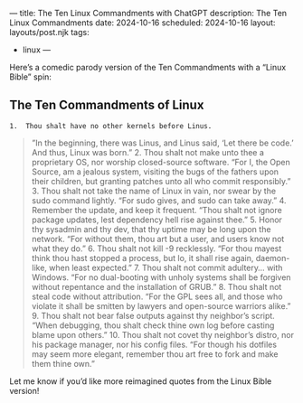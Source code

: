 —
title: The Ten Linux Commandments with ChatGPT 
description: The Ten Linux Commandments 
date: 2024-10-16
scheduled: 2024-10-16
layout: layouts/post.njk
tags:
  - linux 
—

Here’s a comedic parody version of the Ten Commandments with a “Linux Bible” spin:

## The Ten Commandments of Linux

	1.	Thou shalt have no other kernels before Linus.
>”In the beginning, there was Linus, and Linus said, ‘Let there be code.’ And thus, Linux was born.”
	2.	Thou shalt not make unto thee a proprietary OS, nor worship closed-source software.
“For I, the Open Source, am a jealous system, visiting the bugs of the fathers upon their children, but granting patches unto all who commit responsibly.”
	3.	Thou shalt not take the name of Linux in vain, nor swear by the sudo command lightly.
“For sudo gives, and sudo can take away.”
	4.	Remember the update, and keep it frequent.
“Thou shalt not ignore package updates, lest dependency hell rise against thee.”
	5.	Honor thy sysadmin and thy dev, that thy uptime may be long upon the network.
“For without them, thou art but a user, and users know not what they do.”
	6.	Thou shalt not kill -9 recklessly.
“For thou mayest think thou hast stopped a process, but lo, it shall rise again, daemon-like, when least expected.”
	7.	Thou shalt not commit adultery… with Windows.
“For no dual-booting with unholy systems shall be forgiven without repentance and the installation of GRUB.”
	8.	Thou shalt not steal code without attribution.
“For the GPL sees all, and those who violate it shall be smitten by lawyers and open-source warriors alike.”
	9.	Thou shalt not bear false outputs against thy neighbor’s script.
“When debugging, thou shalt check thine own log before casting blame upon others.”
	10.	Thou shalt not covet thy neighbor’s distro, nor his package manager, nor his config files.
“For though his dotfiles may seem more elegant, remember thou art free to fork and make them thine own.”

Let me know if you’d like more reimagined quotes from the Linux Bible version!